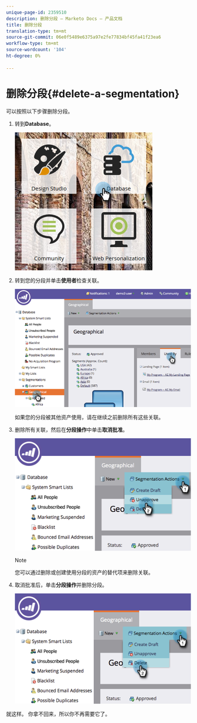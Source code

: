 ```yaml
---
unique-page-id: 2359510
description: 删除分段 — Marketo Docs — 产品文档
title: 删除分段
translation-type: tm+mt
source-git-commit: 06e0f5489e6375a97e2fe77834bf45fa41f23ea6
workflow-type: tm+mt
source-wordcount: '104'
ht-degree: 0%

---
```



# 删除分段{#delete-a-segmentation}

可以按照以下步骤删除分段。

1. 转到&#x200B;**Database**。

   ![](assets/image2017-3-28-14-3a55-3a26.png)

1. 转到您的分段并单击&#x200B;**使用者**&#x200B;检查关联。

   ![](assets/image2017-3-28-15-3a51-3a8.png)

   如果您的分段被其他资产使用，请在继续之前删除所有这些关联。

1. 删除所有关联，然后在&#x200B;**分段操作**&#x200B;中单击&#x200B;**取消批准**。

   ![](assets/image2017-3-28-15-3a51-3a30.png)

   >[!NOTE]
   >
   >您可以通过删除或创建使用分段的资产的替代项来删除关联。

1. 取消批准后，单击&#x200B;**分段操作**&#x200B;并删除分段。

   ![](assets/image2017-3-28-15-3a51-3a46.png)

就这样。 你拿不回来，所以你不再需要它了。

